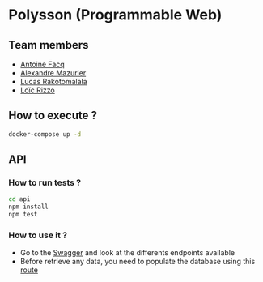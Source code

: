 # Polysson (Programmable Web)

## Team members

* [Antoine Facq](https://github.com/AntoineFacq)
* [Alexandre Mazurier](https://github.com/Alexandre-MAZURIER)
* [Lucas Rakotomalala](https://github.com/LucasRakotomalala)
* [Loïc Rizzo](https://github.com/Loic-Rizzo)

## How to execute ?

```sh
docker-compose up -d
```

## API

### How to run tests ?

```sh
cd api
npm install
npm test
```

### How to use it ?

* Go to the [Swagger](http://localhost:3000/v1/api-docs) and look at the differents endpoints available
* Before retrieve any data, you need to populate the database using this [route](http://localhost:3000/v1/gas/populate-database)